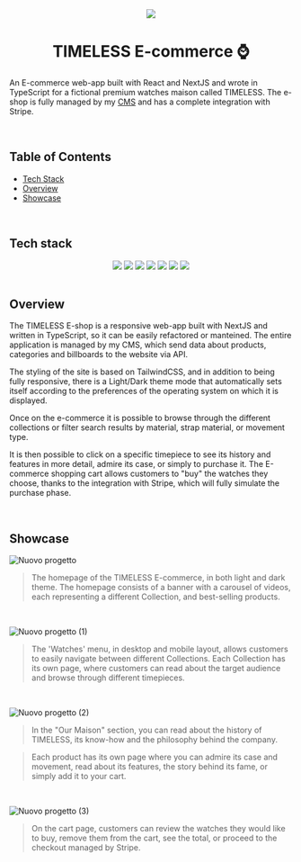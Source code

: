 <div align="center">
  <img src="https://github.com/salvatorequagliariello/timeless-shop/assets/109867120/22591bad-c042-4436-8539-25ceae84b39c">
</div>
<h1 align="center">
  TIMELESS E-commerce ⌚
</h1>

An E-commerce web-app built with React and NextJS and wrote in TypeScript for a fictional premium watches maison called TIMELESS. The e-shop is fully managed by my [CMS](https://github.com/salvatorequagliariello/ecommerce-dashboard) and has a complete integration with Stripe.


<br>

## Table of Contents  
-  [Tech Stack](https://github.com/salvatorequagliariello/timeless-shop/blob/main/README.md#tech-stack)
-  [Overview](https://github.com/salvatorequagliariello/timeless-shop/blob/main/README.md#overview)
-  [Showcase](https://github.com/salvatorequagliariello/timeless-shop/blob/main/README.md#showcase)

<br>

## Tech stack
<div align="center"> 
  <img src="https://img.shields.io/badge/TypeScript-007ACC?style=for-the-badge&logo=typescript&logoColor=white">
  <img src="https://img.shields.io/badge/react-%2320232a.svg?style=for-the-badge&logo=react&logoColor=%2361DAFB)"> 
  <img src="https://img.shields.io/badge/Tailwind_CSS-38B2AC?style=for-the-badge&logo=tailwind-css&logoColor=white">
  <img src="https://img.shields.io/badge/Stripe-626CD9?style=for-the-badge&logo=Stripe&logoColor=white">
  <img src="https://img.shields.io/badge/next%20js-000000?style=for-the-badge&logo=nextdotjs&logoColor=white">
  <img src="https://img.shields.io/badge/Vercel-000000?style=for-the-badge&logo=vercel&logoColor=white">
  <img src="https://img.shields.io/badge/VSCode-0078D4?style=for-the-badge&logo=visual%20studio%20code&logoColor=white">
</div>
<br>

## Overview
The TIMELESS E-shop is a responsive web-app built with NextJS and written in TypeScript, so it can be easily refactored or manteined. The entire application is managed by my CMS, which send data about products, categories and billboards to the website via API.

The styling of the site is based on TailwindCSS, and in addition to being fully responsive, there is a Light/Dark theme mode that automatically sets itself according to the preferences of the operating system on which it is displayed.

Once on the e-commerce it is possible to browse through the different collections or filter search results by material, strap material, or movement type.

It is then possible to click on a specific timepiece to see its history and features in more detail, admire its case, or simply to purchase it. The E-commerce shopping cart allows customers to "buy" the watches they choose, thanks to the integration with Stripe, which will fully simulate the purchase phase. 

<br>

## Showcase
![Nuovo progetto](https://github.com/salvatorequagliariello/timeless-shop/assets/109867120/f31cbccf-daf8-441e-99ce-e844319131fa)
> The homepage of the TIMELESS E-commerce, in both light and dark theme. The homepage consists of a banner with a carousel of videos, each representing a different Collection, and best-selling products. 

<br>

![Nuovo progetto (1)](https://github.com/salvatorequagliariello/timeless-shop/assets/109867120/93c8500a-6f51-450a-b135-c15ef2cead10)
> The 'Watches' menu, in desktop and mobile layout, allows customers to easily navigate between different Collections. Each Collection has its own page, where customers can read about the target audience and browse through different timepieces.  

<br>

![Nuovo progetto (2)](https://github.com/salvatorequagliariello/timeless-shop/assets/109867120/dd37910b-f3a1-4b2f-bc8f-dec67b961fe5)
> In the "Our Maison" section, you can read about the history of TIMELESS, its know-how and the philosophy behind the company.
 
> Each product has its own page where you can admire its case and movement, read about its features, the story behind its fame, or simply add it to your cart.

<br>

![Nuovo progetto (3)](https://github.com/salvatorequagliariello/timeless-shop/assets/109867120/defb53a6-61f5-4d43-8306-2a892cb791a8)
> On the cart page, customers can review the watches they would like to buy, remove them from the cart, see the total, or proceed to the checkout managed by Stripe.

<br>
